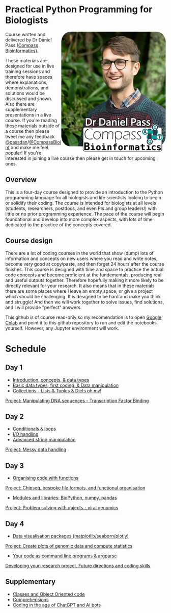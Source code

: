 # Practical Python Programming for Biologists
<img align="right" width="328" height="380" src="Misc/Headshot-lowres.png">

Course written and delivered by Dr Daniel Pass ([Compass Bioinformatics](https://www.CompassBioinformatics.co.uk)).

These materials are designed for use in live training sessions and therefore have spaces where explanations, demonstrations, and solutions would be discussed and shown. Also there are supplementary presentations in a live course. If you're reading these materials outside of a course then please tweet me any feedback [@passdan](https://www.twitter.com/passdan)/[@CompassBioinf](https://www.twitter.com/CompassBioinf) and make me feel popular! If you're interested in joining a live course then please get in touch for upcoming ones.

## Overview 
This is a four-day course designed to provide an introduction to the Python programming language for all biologists and life scientists looking to begin or solidify their coding. The course is intended for biologists at all levels (students, researchers, postdocs, and even PIs and group leaders!) with little or no prior programming experience. The pace of the course will begin foundational and develop into more complex aspects, with lots of time dedicated to the practice of the concepts covered.

## Course design
There are a lot of coding courses in the world that show (dump) lots of information and concepts on new users where you read and write notes, become very good at copy/paste, and then forget 24 hours after the course finishes. This course is designed with time and space to practice the actual code concepts and become proficient at the fundementals, producing real and useful outputs together. Therefore hopefully making it more likely to be directly relevant for your research. It also means that in these materials there are some places where I leave an empty space, or give a project which should be challenging. It is designed to be hard and make you think and struggle! And then we will work together to solve issues, find solutions, and I will provide "perfect" answers.

This github is of course read-only so my recomendation is to open [Google Colab](https://colab.research.google.com/) and point it to this github repository to run and edit the notebooks yourself. However, any Jupyter environment will work.

# Schedule
## Day 1
- [Introduction, concepts, & data types](Day1/P34B-Day1-Introduction.ipynb)
- [Basic data types, first coding, & Data manipulation](Day1/P34B-Day1-DataTypes_and_Manipulation.ipynb)
- [Collections  - Lists & Tuples & Dicts oh my!](Day1/P34B-Day1-MoreDataTypes.ipynb)

[Project: Manipulating DNA sequences - Transcription Factor Binding](Day1/P34B-Day1-Project.ipynb)

## Day 2
- [Conditionals & loops](Day2/P34B-Day2-Loops.ipynb)
- [I/O handling](Day1/P34B-Day1-IO.ipynb)
- [Advanced string manipulation](Day2/P34B-Day2-AdvancedStrings.ipynb)
 
[Project: Messy data handling]()

## Day 3
- [Organising code with functions](Day2/P34B-Day2-Functions.ipynb)

[Project: Chipseq, bespoke file formats, and functional organisation](Day2/P34B-Day2-Project.ipynb)

- [Modules and libraries: BioPython, numpy, pandas](Day3/P34B-Day3-Modules-Biopython_and_Stats.ipynb)

[Project: Problem solving with objects - viral genomics](Day3/P34B-Day3-Project.ipynb)

## Day 4
- [Data visualisation packages (matplotlib/seaborn/plotly)](Day4/P34B-Day4-Data_visualisation_and_libraries.ipynb)

[Project: Create plots of genomic data and compute statistics](Day4/P34B-Day4-Project.ipynb)
- [Your code as command line programs & argparse](Day3/P34B-Day3-CLI_and_argparse.ipynb)

[Developing your-research project, Future directions and coding skills](Day4/)

## Supplementary
- [Classes and Object Oriented code](Day3/P34B-Day3-ClassesAndObjects.ipynb)
- [Comprehensions](Supplementary/P34B-Comprehensions.ipynb)
- [Coding in the age of ChatGPT and AI bots](Day4/P34B-Day4-ChatGPT_and_AIs.ipynb)
